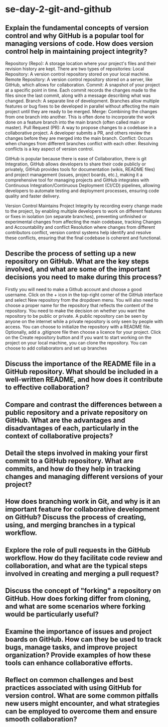 # se-day-2-git-and-github
## Explain the fundamental concepts of version control and why GitHub is a popular tool for managing versions of code. How does version control help in maintaining project integrity?
  Repository (Repo): A storage location where your project's files and their revision history are kept. There are two types of repositories:
        Local Repository: A version control repository stored on your local machine.
        Remote Repository: A version control repository stored on a server, like GitHub, which allows for collaboration.
  Commit: A snapshot of your project at a specific point in time. Each commit records the changes made to the files since the last commit, along with a message describing what was changed.
  Branch: A separate line of development. Branches allow multiple features or bug fixes to be developed in parallel without affecting the main project until they are ready to be merged.
  Merge: Combining the changes from one branch into another. This is often done to incorporate the work done on a feature branch into the main branch (often called main or master).
  Pull Request (PR): A way to propose changes to a codebase in a collaborative project. A developer submits a PR, and others review the changes before they are merged into the main branch.
  Conflict: Occurs when changes from different branches conflict with each other. Resolving conflicts is a key aspect of version control.

GitHub is popular because there is ease of Collaboration, there is git Integration, GitHub allows developers to share their code publicly or privately, GitHub provides tools for documentation (wikis, README files) and project management (issues, project boards, etc.), making it a comprehensive tool for managing projects and GitHub integrates with Continuous Integration/Continuous Deployment (CI/CD) pipelines, allowing developers to automate testing and deployment processes, ensuring code quality and faster delivery.

Version Control Maintains Project Integrity by recording every change made to the project, by enabling multiple developers to work on different features or fixes in isolation (on separate branches), preventing unfinished or experimental changes from affecting the main codebase, tracking Changes and Accountability and conflict Resolution where changes from different contributors conflict, version control systems help identify and resolve these conflicts, ensuring that the final codebase is coherent and functional.

## Describe the process of setting up a new repository on GitHub. What are the key steps involved, and what are some of the important decisions you need to make during this process?
Firstly you will need to make  a Github account and choose a good username. Click on the + icon in the top-right corner of the GitHub interface and select New repository from the dropdown menu. You will also need to choose a proper name for the repository that reflects the content of the repository. You need to make the decision on whether you want the repository to be public or private. A public repository can be seen by anyone on the internet while a private repository is only seen by people with access. You can choose to initialize the repository with a README file. Optionally, add a .gitignore file then choose a licence for your project. Click on the Create repository button and If you want to start working on the project on your local machine, you can clone the repository. You can choose to add collaborators and set up branches

## Discuss the importance of the README file in a GitHub repository. What should be included in a well-written README, and how does it contribute to effective collaboration?

## Compare and contrast the differences between a public repository and a private repository on GitHub. What are the advantages and disadvantages of each, particularly in the context of collaborative projects?

## Detail the steps involved in making your first commit to a GitHub repository. What are commits, and how do they help in tracking changes and managing different versions of your project?

## How does branching work in Git, and why is it an important feature for collaborative development on GitHub? Discuss the process of creating, using, and merging branches in a typical workflow.

## Explore the role of pull requests in the GitHub workflow. How do they facilitate code review and collaboration, and what are the typical steps involved in creating and merging a pull request?

## Discuss the concept of "forking" a repository on GitHub. How does forking differ from cloning, and what are some scenarios where forking would be particularly useful?

## Examine the importance of issues and project boards on GitHub. How can they be used to track bugs, manage tasks, and improve project organization? Provide examples of how these tools can enhance collaborative efforts.

## Reflect on common challenges and best practices associated with using GitHub for version control. What are some common pitfalls new users might encounter, and what strategies can be employed to overcome them and ensure smooth collaboration?
